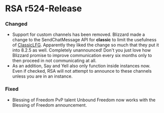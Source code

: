 # RSA r524-Release
### Changed
* Support for custom channels has been removed. Blizzard made a change to the SendChatMessage API for **classic** to limit the usefulness of [ClassicLFG](https://www.curseforge.com/wow/addons/classiclfg). Apparently they liked the change so much that they put it into 8.2.5 as well. Completely unannounced! Don't you just love how Blizzard promise to improve communication every six months only to then proceed in not communicating at all.
* As an addition, Say and Yell also only function inside instances now. Even if checked, RSA will not attempt to announce to these channels unless you are in an instance.

### Fixed
* Blessing of Freedom PvP talent Unbound Freedom now works with the Blessing of Freedom announcement.